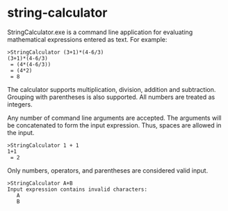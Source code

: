 # string-calculator
StringCalculator.exe is a command line application for evaluating mathematical expressions entered as text. For example:

```
>StringCalculator (3+1)*(4-6/3)
(3+1)*(4-6/3)
 = (4*(4-6/3))
 = (4*2)
 = 8 
```

The calculator supports multiplication, division, addition and subtraction.
Grouping with parentheses is also supported. All numbers are treated as integers.

Any number of command line arguments are accepted. The arguments will be concatenated to form the
input expression. Thus, spaces are allowed in the input.  

```
>StringCalculator 1 + 1
1+1
 = 2
```

Only numbers, operators, and parentheses are considered valid input.

```
>StringCalculator A+B
Input expression contains invalid characters:
   A
   B
   ```
